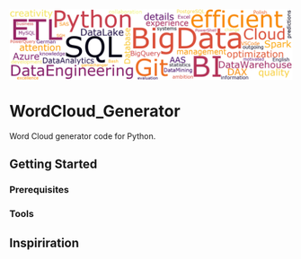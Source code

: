 <img src="wordcloud_img.png" align="top" />

# WordCloud_Generator
Word Cloud generator code for Python.

## Getting Started

### Prerequisites
### Tools

## Inspiriration

